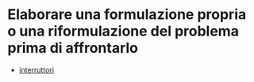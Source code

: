 # Elaborare una formulazione propria o una riformulazione del problema prima di affrontarlo

- [interruttori](../../problemi/interruttori)
